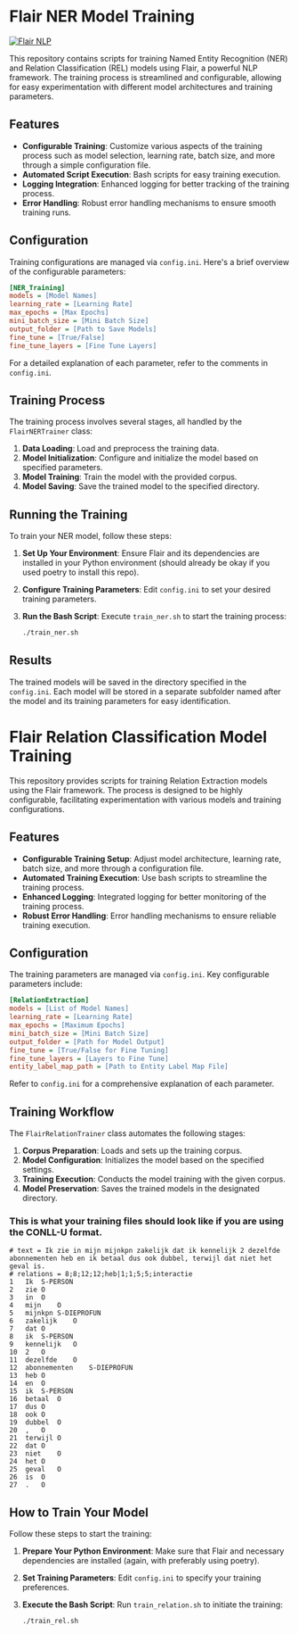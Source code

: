 
# Flair NER Model Training

[![Flair NLP](https://github.com/flairNLP/flair/blob/master/resources/docs/flair_logo_2020_FINAL_day_dpi72.png#gh-light-mode-only)](https://github.com/flairNLP/flair)

This repository contains scripts for training Named Entity Recognition (NER) and Relation Classification (REL) models using Flair, a powerful NLP framework. The training process is streamlined and configurable, allowing for easy experimentation with different model architectures and training parameters.

## Features

- **Configurable Training**: Customize various aspects of the training process such as model selection, learning rate, batch size, and more through a simple configuration file.
- **Automated Script Execution**: Bash scripts for easy training execution.
- **Logging Integration**: Enhanced logging for better tracking of the training process.
- **Error Handling**: Robust error handling mechanisms to ensure smooth training runs.

## Configuration

Training configurations are managed via `config.ini`. Here's a brief overview of the configurable parameters:

```ini
[NER_Training]
models = [Model Names]
learning_rate = [Learning Rate]
max_epochs = [Max Epochs]
mini_batch_size = [Mini Batch Size]
output_folder = [Path to Save Models]
fine_tune = [True/False]
fine_tune_layers = [Fine Tune Layers]
```

For a detailed explanation of each parameter, refer to the comments in `config.ini`.

## Training Process

The training process involves several stages, all handled by the `FlairNERTrainer` class:

1. **Data Loading**: Load and preprocess the training data.
2. **Model Initialization**: Configure and initialize the model based on specified parameters.
3. **Model Training**: Train the model with the provided corpus.
4. **Model Saving**: Save the trained model to the specified directory.

## Running the Training

To train your NER model, follow these steps:

1. **Set Up Your Environment**: Ensure Flair and its dependencies are installed in your Python environment (should already be okay if you used poetry to install this repo).

2. **Configure Training Parameters**: Edit `config.ini` to set your desired training parameters.

3. **Run the Bash Script**: Execute `train_ner.sh` to start the training process:

   ```bash
   ./train_ner.sh
   ```

## Results

The trained models will be saved in the directory specified in the `config.ini`. Each model will be stored in a separate subfolder named after the model and its training parameters for easy identification.


# Flair Relation Classification Model Training

This repository provides scripts for training Relation Extraction models using the Flair framework. The process is designed to be highly configurable, facilitating experimentation with various models and training configurations.

## Features

- **Configurable Training Setup**: Adjust model architecture, learning rate, batch size, and more through a configuration file.
- **Automated Training Execution**: Use bash scripts to streamline the training process.
- **Enhanced Logging**: Integrated logging for better monitoring of the training process.
- **Robust Error Handling**: Error handling mechanisms to ensure reliable training execution.

## Configuration

The training parameters are managed via `config.ini`. Key configurable parameters include:

```ini
[RelationExtraction]
models = [List of Model Names]
learning_rate = [Learning Rate]
max_epochs = [Maximum Epochs]
mini_batch_size = [Mini Batch Size]
output_folder = [Path for Model Output]
fine_tune = [True/False for Fine Tuning]
fine_tune_layers = [Layers to Fine Tune]
entity_label_map_path = [Path to Entity Label Map File]
```

Refer to `config.ini` for a comprehensive explanation of each parameter.

## Training Workflow

The `FlairRelationTrainer` class automates the following stages:

1. **Corpus Preparation**: Loads and sets up the training corpus.
2. **Model Configuration**: Initializes the model based on the specified settings.
3. **Training Execution**: Conducts the model training with the given corpus.
4. **Model Preservation**: Saves the trained models in the designated directory.

### This is what your training files should look like if you are using the CONLL-U format.

```
# text = Ik zie in mijn mijnkpn zakelijk dat ik kennelijk 2 dezelfde abonnementen heb en ik betaal dus ook dubbel, terwijl dat niet het geval is.
# relations = 8;8;12;12;heb|1;1;5;5;interactie
1	Ik	S-PERSON
2	zie	O
3	in	O
4	mijn	O
5	mijnkpn	S-DIEPROFUN
6	zakelijk	O
7	dat	O
8	ik	S-PERSON
9	kennelijk	O
10	2	O
11	dezelfde	O
12	abonnementen	S-DIEPROFUN
13	heb	O
14	en	O
15	ik	S-PERSON
16	betaal	O
17	dus	O
18	ook	O
19	dubbel	O
20	,	O
21	terwijl	O
22	dat	O
23	niet	O
24	het	O
25	geval	O
26	is	O
27	.	O
```

## How to Train Your Model

Follow these steps to start the training:

1. **Prepare Your Python Environment**: Make sure that Flair and necessary dependencies are installed (again, with preferably using poetry).

2. **Set Training Parameters**: Edit `config.ini` to specify your training preferences.

3. **Execute the Bash Script**: Run `train_relation.sh` to initiate the training:

   ```bash
   ./train_rel.sh
   ```


